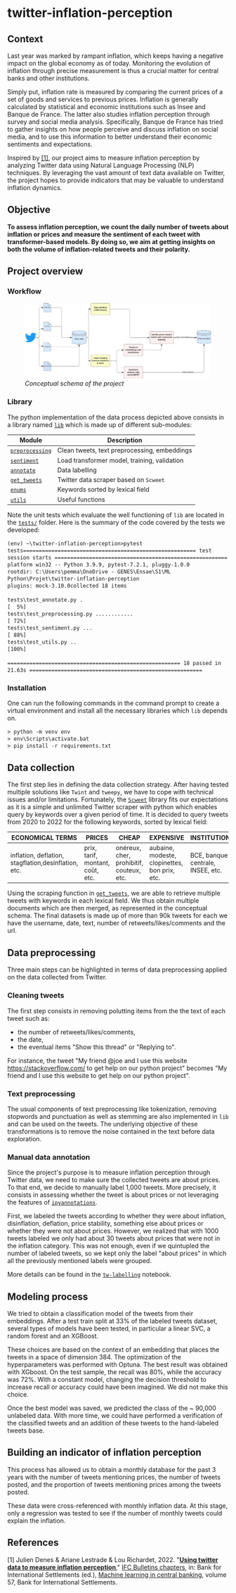 # twitter-inflation-perception

## Context

Last year was marked by rampant inflation, which keeps having a negative impact on the global economy as of today. Monitoring the evolution of inflation through precise measurement is thus a crucial matter for central banks and other institutions. 

Simply put, inflation rate is measured by comparing the current prices of a set of goods and services to previous prices. Inflation is generally calculated by statistical and economic institutions such as Insee and Banque de France. The latter also studies inflation perception through survey and social media analysis. Specifically, Banque de France has tried to gather insights on how people perceive and discuss inflation on social media, and to use this information to better understand their economic sentiments and expectations. 

Inspired by [[1]](#1), our project aims to measure inflation perception by analyzing Twitter data using Natural Language Processing (NLP) techniques. By leveraging the vast amount of text data available on Twitter, the project hopes to provide indicators that may be valuable to understand inflation dynamics. 

## Objective 

**To assess inflation perception, we count the daily number of tweets about inflation or prices and measure the sentiment of each tweet with transformer-based models. By doing so, we aim at getting insights on both the volume of inflation-related tweets and their polarity.**

## Project overview

### Workflow

<figure>
<img
src="figs/data-process-schema.png">
<figcaption><i>Conceptual schema of the project</i></figcaption>
</figure>

### Library 

The python implementation of the data process depicted above consists in a library named [`lib`](lib/) which is made up of different sub-modules: 

| Module | Description   |
|---|---|
| [`preprocessing`](lib/preprocessing/)  | Clean tweets, text preprocessing, embeddings |
| [`sentiment`](lib/sentiment/) | Load transformer model, training, validation |
| [`annotate`](lib/annotate.py) | Data labelling |
| [`get_tweets`](lib/get_tweets.py) | Twitter data scraper based on `Scweet` |
| [`enums`](lib/enums.py) | Keywords sorted by lexical field |
| [`utils`](lib/utils.py) | Useful functions |

Note the unit tests which evaluate the well functioning of `lib` are located in the [`tests/`](tests/) folder. Here is the summary of the code covered by the tests we developed: 

```
(env) ~\twitter-inflation-perception>pytest tests======================================================= test session starts ======================================================= 
platform win32 -- Python 3.9.9, pytest-7.2.1, pluggy-1.0.0
rootdir: C:\Users\pemma\OneDrive - GENES\Ensae\S1\ML Python\Projet\twitter-inflation-perception
plugins: mock-3.10.0collected 18 items

tests\test_annotate.py .                                                                                                     [  5%]
tests\test_preprocessing.py ............                                                                                     [ 72%]
tests\test_sentiment.py ...                                                                                                  [ 88%]
tests\test_utils.py ..                                                                                                       [100%]

======================================================= 18 passed in 21.63s =======================================================
```

### Installation

One can run the following commands in the command prompt to create a virtual environment and install all the necessary libraries which `lib` depends on. 

```
> python -m venv env
> env\Scripts\activate.bat 
> pip install -r requirements.txt
```

## Data collection

The first step lies in defining the data collection strategy. After having tested multiple solutions like `Twint` and `tweepy`, we have to cope with technical issues and/or limitations. Fortunately, the [`Scweet`](https://pypi.org/project/Scweet/) library fits our expectations as it is a simple and unlimited Twitter scraper with python which enables query by keywords over a given period of time. It is decided to query tweets from 2020 to 2022 for the following keywords, sorted by lexical field: 

| ECONOMICAL TERMS  |  PRICES | CHEAP  | EXPENSIVE  | INSTITUTIONS  | ENGLISH  |
|---|---|---|---|---|---|
| inflation, deflation, stagflation,desinflation, etc. | prix, tarif, montant, coût, etc. | onéreux, cher, prohibitif, couteux, etc.  |  aubaine, modeste, clopinettes, bon prix, etc.  |BCE, banque centrale, INSEE, etc.  | price, cost, etc. |

Using the scraping function in [`get_tweets`](lib/get_tweets.py), we are able to retrieve multiple tweets with keywords in each lexical field. We thus obtain multiple documents which are then merged, as represented in the conceptual schema. The final datasets is made up of more than 90k tweets for each we have the username, date, text, number of retweets/likes/comments and the url. 

## Data preprocessing 

Three main steps can be highlighted in terms of data preprocessing applied on the data collected from Twitter.

### Cleaning tweets

The first step consists in removing polutting items from the the text of each tweet such as:
- the number of retweets/likes/comments, 
- the date, 
- the eventual items "Show this thread" or "Replying to". 

For instance, the tweet "My friend @joe and I use this website https://stackoverflow.com/ to get help on our python project" becomes "My friend and I use this website to get help on our python project". 

### Text preprocessing

The usual components of text preprocessing like tokenization, removing stopwords and punctuation as well as stemming are also implemented in `lib` and can be used on the tweets. The underlying objective of these transformations is to remove the noise contained in the text before data exploration. 

### Manual data annotation 

Since the project's purpose is to measure inflation perception through Twitter data, we need to make sure the collected tweets are about prices. To that end, we decide to manually label 1,000 tweets. More precisely, it consists in assessing whether the tweet is about prices or not leveraging the features of [`ipyannotations`](https://ipyannotations.readthedocs.io/en/latest/). 

First, we labeled the tweets according to whether they were about inflation, disinflation, deflation, price stability, something else about prices or whether they were not about prices. However, we realized that with 1000 tweets labeled we only had about 30 tweets about prices that were not in the inflation category. This was not enough, even if we quintupled the number of labeled tweets, so we kept only the label "about prices" in which all the previously mentioned labels were grouped. 

More details can be found in the [`tw-labelling`](notebooks/tw-labelling.ipynb) notebook. 


## Modeling process

We tried to obtain a classification model of the tweets from their embeddings. After a test train split at 33% of the labeled tweets dataset, several types of models have been tested, in particular a linear SVC, a random forest and an XGBoost. 

These choices are based on the context of an embedding that places the tweets in a space of dimension 384. 
The optimization of the hyperparameters was performed with Optuna. 
The best result was obtained with XGboost. On the test sample, the recall was 80%, while the accuracy was 72%. With a constant model, changing the decision threshold to increase recall or accuracy could have been imagined. We did not make this choice.

Once the best model was saved, we predicted the class of the ~ 90,000 unlabeled data. 
With more time, we could have performed a verification of the classified tweets and an addition of these tweets to the hand-labeled tweets base.


## Building an indicator of inflation perception

This process has allowed us to obtain a monthly database for the past 3 years with the number of tweets mentioning prices, the number of tweets posted, and the proportion of tweets mentioning prices among the tweets posted. 

These data were cross-referenced with monthly inflation data. At this stage, only a regression was tested to see if the number of monthly tweets could explain the inflation.  


## References

<a id="1">[1]</a> 
Julien Denes & Ariane Lestrade & Lou Richardet, 2022.
"<B><A HREF="https://ideas.repec.org/h/bis/bisifc/57-13.html">Using twitter data to measure inflation perception</A></B>,"
<A HREF="https://ideas.repec.org/s/bis/bisifc.html">IFC Bulletins chapters</A>, in:  Bank for International Settlements (ed.), <A HREF="/b/bis/bisifb/57.html">Machine learning in central banking</A>, volume 57,
Bank for International Settlements.
